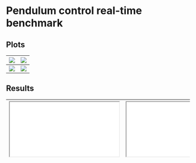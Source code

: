 # Pendulum control real-time benchmark

## Plots

<table>
<thead>
  <tr>
    <th><img src="plots/pendulum_demo_results_plot_latency.svg"></th>
    <th><img src="plots/pendulum_demo_results_plot_latency_hist.svg"></th>
  </tr>
</thead>
<tbody>
  <tr>
    <td><img src="plots/pendulum_demo_results_plot_minflt.svg"></td>
    <td><img src="plots/pendulum_demo_results_plot_majflt.svg"></td>
  </tr>
</tbody>
</table>

## Results

<table>
<thead>
  <tr>
    <th><iframe src="experiments/pendulum_demo_results_statistics.txt"></iframe></th>
    <th><iframe src="experiments/pendulum_demo_results.txt"></iframe></th>
  </tr>
</thead>
</table>
